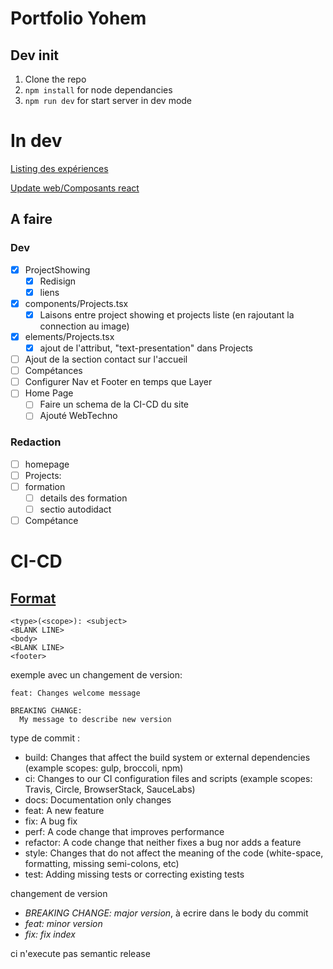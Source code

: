 # Portfolio Yohem

## Dev init

1. Clone the repo
2. `npm install` for node dependancies
3. `npm run dev` for start server in dev mode

# In dev

[Listing des expériences](./docs/experience.md)

[Update web/Composants react](./docs/Front.md)

## A faire

### Dev

- [x] ProjectShowing
  - [x] Redisign
  - [x] liens
- [x] components/Projects.tsx
  - [x] Laisons entre project showing et projects liste (en rajoutant la connection au image)
- [x] elements/Projects.tsx
  - [x] ajout de l'attribut, "text-presentation" dans Projects
- [ ] Ajout de la section contact sur l'accueil
- [ ] Compétances
- [ ] Configurer Nav et Footer en temps que Layer
- [ ] Home Page
  - [ ] Faire un schema de la CI-CD du site
  - [ ] Ajouté WebTechno

### Redaction

- [ ] homepage
- [ ] Projects:
- [ ] formation
  - [ ] details des formation
  - [ ] sectio autodidact
- [ ] Compétance

# CI-CD

## [Format](https://semantic-release.gitbook.io/semantic-release#commit-message-format)

    <type>(<scope>): <subject>
    <BLANK LINE>
    <body>
    <BLANK LINE>
    <footer>

exemple avec un changement de version:

    feat: Changes welcome message

    BREAKING CHANGE:
      My message to describe new version

type de commit :

- build: Changes that affect the build system or external dependencies (example scopes: gulp, broccoli, npm)
- ci: Changes to our CI configuration files and scripts (example scopes: Travis, Circle, BrowserStack, SauceLabs)
- docs: Documentation only changes
- feat: A new feature
- fix: A bug fix
- perf: A code change that improves performance
- refactor: A code change that neither fixes a bug nor adds a feature
- style: Changes that do not affect the meaning of the code (white-space, formatting, missing semi-colons, etc)
- test: Adding missing tests or correcting existing tests

changement de version

- _BREAKING CHANGE: major version_, à ecrire dans le body du commit
- _feat: minor version_
- _fix: fix index_

ci n'execute pas semantic release
